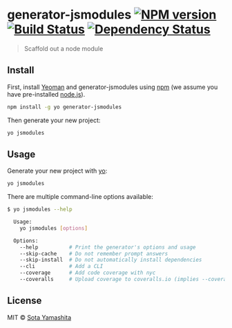 [npm-image]: https://badge.fury.io/js/generator-jsmodules.svg
[npm-url]: https://npmjs.org/package/generator-jsmodules
[travis-image]: https://travis-ci.org/sotayamashita/generator-jsmodules.svg?branch=master
[travis-url]: https://travis-ci.org/sotayamashita/generator-jsmodules
[daviddm-image]: https://david-dm.org/sotayamashita/generator-jsmodules.svg?theme=shields.io
[daviddm-url]: https://david-dm.org/sotayamashita/generator-jsmodules
[yo]: https://github.com/yeoman/yo
[me]: https://github.com/sotayamashita

# generator-jsmodules [![NPM version][npm-image]][npm-url] [![Build Status][travis-image]][travis-url] [![Dependency Status][daviddm-image]][daviddm-url]

> Scaffold out a node module

## Install

First, install [Yeoman](http://yeoman.io) and generator-jsmodules using [npm](https://www.npmjs.com/) (we assume you have pre-installed [node.js](https://nodejs.org/)).

```bash
npm install -g yo generator-jsmodules
```

Then generate your new project:

```bash
yo jsmodules
```

## Usage

Generate your new project with [yo][yo]:

```bash
yo jsmodules
```

There are multiple command-line options available:

```bash
$ yo jsmodules --help

  Usage:
    yo jsmodules [options]

  Options:
    --help          # Print the generator's options and usage
    --skip-cache    # Do not remember prompt answers                      Default: false
    --skip-install  # Do not automatically install dependencies           Default: false
    --cli           # Add a CLI
    --coverage      # Add code coverage with nyc
    --coveralls     # Upload coverage to coveralls.io (implies --coverage)
```

## License

MIT © [Sota Yamashita][me]
